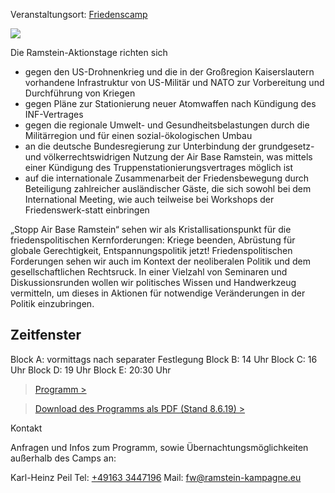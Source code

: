 Veranstaltungsort: [Friedenscamp](/locations/friedenscamp)

![](/assets/pictures/Friedenswerkstatt/Friedenswerkstatt_1080.jpg)

Die Ramstein-Aktionstage richten sich

* gegen den US-Drohnenkrieg und die in der Großregion Kaiserslautern vorhandene Infrastruktur 
  von US-Militär und NATO zur Vorbereitung und Durchführung von Kriegen
* gegen Pläne zur Stationierung neuer Atomwaffen nach Kündigung des INF-Vertrages
* gegen die regionale Umwelt- und Gesundheitsbelastungen durch die Militärregion und für einen
  sozial-ökologischen Umbau
* an die deutsche Bundesregierung zur Unterbindung der grundgesetz- und völkerrechtswidrigen 
  Nutzung der Air Base Ramstein, was mittels einer Kündigung des Truppenstationierungsvertrages möglich ist
* auf die internationale Zusammenarbeit der Friedensbewegung durch Beteiligung zahlreicher ausländischer Gäste,
  die sich sowohl bei dem International Meeting, wie auch teilweise bei Workshops der Friedenswerk-statt einbringen

„Stopp Air Base Ramstein“ sehen wir als Kristallisationspunkt für die friedenspolitischen Kernforderungen:
Kriege beenden, Abrüstung für globale Gerechtigkeit, Entspannungspolitik jetzt!
Friedenspolitischen Forderungen sehen wir auch im Kontext der neoliberalen Politik und dem gesellschaftlichen Rechtsruck.
In einer Vielzahl von Seminaren und Diskussionsrunden wollen wir politisches Wissen und Handwerkzeug vermitteln, 
um dieses in Aktionen für notwendige Veränderungen in der Politik einzubringen.

## Zeitfenster

Block A: vormittags nach separater Festlegung
Block B: 14 Uhr
Block C: 16 Uhr
Block D: 19 Uhr
Block E: 20:30 Uhr

> [Programm >](https://ramstein-conference-app.herokuapp.com/events)

> [Download des Programms als PDF (Stand 8.6.19) >](https://www.ramstein-kampagne.eu/wp-content/uploads/2019/03/FW_Programm_08.06.2019.pdf) 

Kontakt

Anfragen und Infos zum Programm, sowie Übernachtungsmöglichkeiten außerhalb des Camps an:

Karl-Heinz Peil Tel: [+49163 3447196](+491633447196)
Mail: [fw@ramstein-kampagne.eu](fw@ramstein-kampagne.eu)
